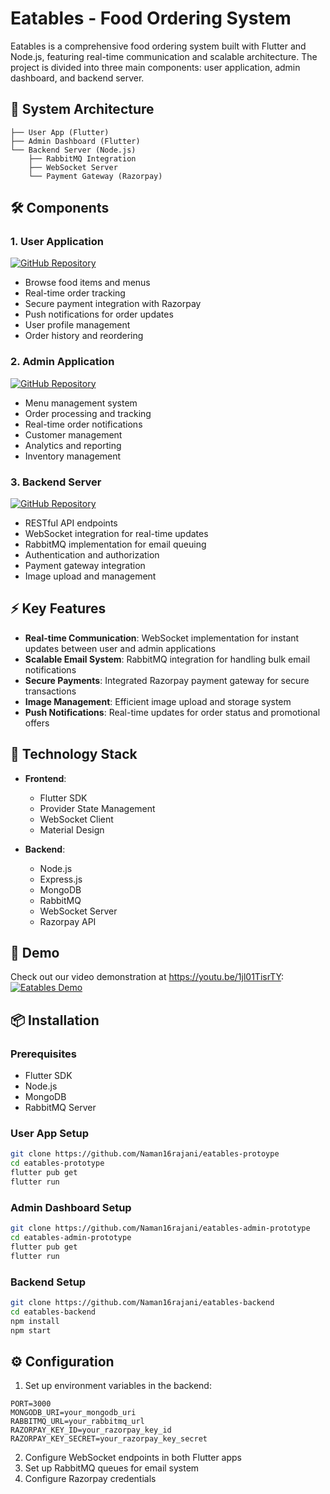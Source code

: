 # Eatables - Food Ordering System

Eatables is a comprehensive food ordering system built with Flutter and Node.js, featuring real-time communication and scalable architecture. The project is divided into three main components: user application, admin dashboard, and backend server.

## 🚀 System Architecture

```
├── User App (Flutter)
├── Admin Dashboard (Flutter)
└── Backend Server (Node.js)
    ├── RabbitMQ Integration
    ├── WebSocket Server
    └── Payment Gateway (Razorpay)
```

## 🛠️ Components

### 1. User Application
[![GitHub Repository](https://img.shields.io/badge/GitHub-User_App-blue?style=flat-square&logo=github)](https://github.com/Naman16rajani/eatables-protoype)

- Browse food items and menus
- Real-time order tracking
- Secure payment integration with Razorpay
- Push notifications for order updates
- User profile management
- Order history and reordering

### 2. Admin Application
[![GitHub Repository](https://img.shields.io/badge/GitHub-Admin_Application-blue?style=flat-square&logo=github)](https://github.com/Naman16rajani/eatables-admin-prototype)

- Menu management system
- Order processing and tracking
- Real-time order notifications
- Customer management
- Analytics and reporting
- Inventory management

### 3. Backend Server
[![GitHub Repository](https://img.shields.io/badge/GitHub-Backend-blue?style=flat-square&logo=github)](https://github.com/Naman16rajani/eatables-backend)

- RESTful API endpoints
- WebSocket integration for real-time updates
- RabbitMQ implementation for email queuing
- Authentication and authorization
- Payment gateway integration
- Image upload and management

## ⚡ Key Features

- **Real-time Communication**: WebSocket implementation for instant updates between user and admin applications
- **Scalable Email System**: RabbitMQ integration for handling bulk email notifications
- **Secure Payments**: Integrated Razorpay payment gateway for secure transactions
- **Image Management**: Efficient image upload and storage system
- **Push Notifications**: Real-time updates for order status and promotional offers

## 🔧 Technology Stack

- **Frontend**:
  - Flutter SDK
  - Provider State Management
  - WebSocket Client
  - Material Design

- **Backend**:
  - Node.js
  - Express.js
  - MongoDB
  - RabbitMQ
  - WebSocket Server
  - Razorpay API

## 🎥 Demo

Check out our video demonstration at https://youtu.be/1jl01TisrTY:
[![Eatables Demo](https://img.shields.io/badge/YouTube-Demo-red?style=flat-square&logo=youtube)](https://youtu.be/1jl01TisrTY)

## 📦 Installation

### Prerequisites
- Flutter SDK
- Node.js
- MongoDB
- RabbitMQ Server

### User App Setup
```bash
git clone https://github.com/Naman16rajani/eatables-protoype
cd eatables-prototype
flutter pub get
flutter run
```

### Admin Dashboard Setup
```bash
git clone https://github.com/Naman16rajani/eatables-admin-prototype
cd eatables-admin-prototype
flutter pub get
flutter run
```

### Backend Setup
```bash
git clone https://github.com/Naman16rajani/eatables-backend
cd eatables-backend
npm install
npm start
```

## ⚙️ Configuration

1. Set up environment variables in the backend:
```env
PORT=3000
MONGODB_URI=your_mongodb_uri
RABBITMQ_URL=your_rabbitmq_url
RAZORPAY_KEY_ID=your_razorpay_key_id
RAZORPAY_KEY_SECRET=your_razorpay_key_secret
```

2. Configure WebSocket endpoints in both Flutter apps
3. Set up RabbitMQ queues for email system
4. Configure Razorpay credentials
